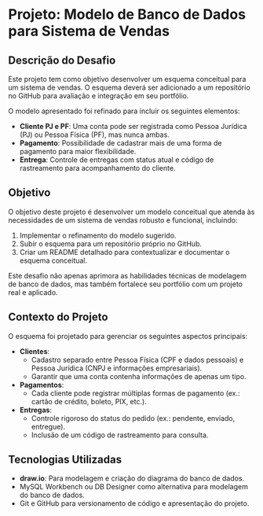 # Projeto: Modelo de Banco de Dados para Sistema de Vendas

## Descrição do Desafio

Este projeto tem como objetivo desenvolver um esquema conceitual para um sistema de vendas. O esquema deverá ser adicionado a um repositório no GitHub para avaliação e integração em seu portfólio.

O modelo apresentado foi refinado para incluir os seguintes elementos:
- **Cliente PJ e PF**: Uma conta pode ser registrada como Pessoa Jurídica (PJ) ou Pessoa Física (PF), mas nunca ambas.
- **Pagamento**: Possibilidade de cadastrar mais de uma forma de pagamento para maior flexibilidade.
- **Entrega**: Controle de entregas com status atual e código de rastreamento para acompanhamento do cliente.

## Objetivo

O objetivo deste projeto é desenvolver um modelo conceitual que atenda às necessidades de um sistema de vendas robusto e funcional, incluindo:
1. Implementar o refinamento do modelo sugerido.
2. Subir o esquema para um repositório próprio no GitHub.
3. Criar um README detalhado para contextualizar e documentar o esquema conceitual.

Este desafio não apenas aprimora as habilidades técnicas de modelagem de banco de dados, mas também fortalece seu portfólio com um projeto real e aplicado.

## Contexto do Projeto

O esquema foi projetado para gerenciar os seguintes aspectos principais:
- **Clientes**:
  - Cadastro separado entre Pessoa Física (CPF e dados pessoais) e Pessoa Jurídica (CNPJ e informações empresariais).
  - Garantir que uma conta contenha informações de apenas um tipo.
- **Pagamentos**:
  - Cada cliente pode registrar múltiplas formas de pagamento (ex.: cartão de crédito, boleto, PIX, etc.).
- **Entregas**:
  - Controle rigoroso do status do pedido (ex.: pendente, enviado, entregue).
  - Inclusão de um código de rastreamento para consulta.

## Tecnologias Utilizadas

- **draw.io**: Para modelagem e criação do diagrama do banco de dados.
- MySQL Workbench ou DB Designer como alternativa para modelagem do banco de dados.
- Git e GitHub para versionamento de código e apresentação do projeto.
